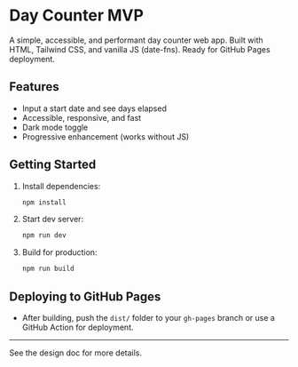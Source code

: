# Day Counter MVP

A simple, accessible, and performant day counter web app. Built with HTML, Tailwind CSS, and vanilla JS (date-fns). Ready for GitHub Pages deployment.

## Features
- Input a start date and see days elapsed
- Accessible, responsive, and fast
- Dark mode toggle
- Progressive enhancement (works without JS)

## Getting Started

1. Install dependencies:
   ```sh
   npm install
   ```
2. Start dev server:
   ```sh
   npm run dev
   ```
3. Build for production:
   ```sh
   npm run build
   ```

## Deploying to GitHub Pages
- After building, push the `dist/` folder to your `gh-pages` branch or use a GitHub Action for deployment.

---

See the design doc for more details.
